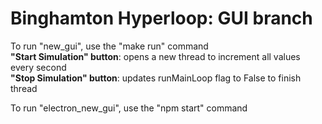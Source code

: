 # Binghamton Hyperloop: GUI branch

To run "new_gui", use the "make run" command <br>
**"Start Simulation" button**: opens a new thread to increment all values every second <br>
**"Stop Simulation" button**: updates runMainLoop flag to False to finish thread <br>

To run "electron_new_gui", use the "npm start" command <br>
